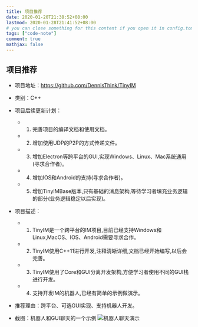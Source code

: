 ```yaml
---
title: 项目推荐
date: 2020-01-20T21:38:52+08:00
lastmod: 2020-01-28T21:41:52+08:00
# you can close something for this content if you open it in config.toml.
tags: ["code-note"]
comment: true
mathjax: false
---
```


## 项目推荐
- 项目地址：https://github.com/DennisThink/TinyIM

- 类别：C++

- 项目后续更新计划：
  - 1. 完善项目的编译文档和使用文档。
  - 2. 增加使用UDP的P2P的方式传递文件。
  - 3. 增加Electron等跨平台的GUI,实现Windows、Linux、Mac系统通用(寻求合作者)。
  - 4. 增加IOS和Android的支持(寻求合作者)。
  - 5. 增加TinyIMBase版本,只有基础的消息架构,等待学习者填充业务逻辑的部分(业务逻辑稳定以后实现)。
  
- 项目描述：
  - 1. TinyIM是一个跨平台的IM项目,目前已经支持Windows和Linux,MacOS、IOS、Android需要寻求合作。
  - 2. TinyIM使用C++11进行开发,注释清晰详细,文档已经开始编写,以后会完善。
  - 3. TinyIM使用了Core和GUI分离开发架构,方便学习者使用不同的GUI栈进行开发。
  - 4. 支持开发IM的机器人,已经有简单的示例做演示。

- 推荐理由：跨平台、可选GUI实现、支持机器人开发。

- 截图：机器人和GUI聊天的一个示例
  ![机器人聊天演示](https://www.dennisthink.com/image/2020/01/2020-12-31_183552.jpg)
